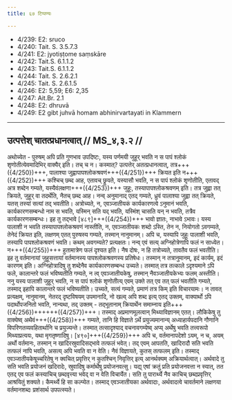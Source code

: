 ```yaml
---
title: ६७ टिप्पण्यः

---
```

- 4/239: E2: sruco
- 4/240: Tait. S. 3.5.7.3
- 4/241: E2: jyotiṣṭome saṃskāre
- 4/242: Tait.S. 6.1.1.2
- 4/243: Tait.S. 6.1.1.2
- 4/244: Tait. S. 2.6.2.1
- 4/245: Tait. S. 2.6.1.5
- 4/246: E2: 5,59; E6: 2,35
- 4/247: Ait.Br. 2.1
- 4/248: E2: dhruvā
- 4/249: E2 gibt juhvā homam abhinirvartayati in Klammern

____________________________________________


## उत्पत्तेश् चातत्प्रधानत्वात् // MS_४,३.२ //

अथोच्येत - पुरुषम् अपि प्रति गुणभाव उपदिष्टः, यस्य पर्णमयी जुहूर् भवति न स पापं श्लोकं शृणोतीत्येवमादिभिर् वाक्यैर् इति। तच् च न। कस्मात्? उत्पत्तेर् अतत्प्रधानत्वात्, तत्र+++({4/250})+++, पालाश्या जुह्वापापश्लोकश्रवणं+++({4/251})+++ क्रियत इति न+++({4/252})+++ कश्चिच् छब्द आह, एतावच् छ्रूयते, यस्यासौ भवति, न स पापं श्लोकं शृणोतीति, एतावद् अत्र शब्देन गम्यते, यस्यैवंलक्षणा+++({4/253})+++ जुहूः, तस्यापापश्लोकश्रवणम् इति। तत्र जुह्वा तत् क्रियते, जुहूर् वा तदर्थेति, नैतच् छब्द आह।
नन्व् अनुमानाद् एतद् गम्यते, ध्रुवं पालाश्या जुह्वा तत् क्रियते, यतस् तस्यां सत्यां तद् भवतीति। अत्रोच्यते, न, एवञ्जातीयकं कार्यकारणत्वे ऽनुमानं भवति, कार्यकारणसम्बन्धो नाम स भवति, यस्मिन् सति यद् भवति, यस्मिंश् चासति यन् न भवति, तत्रैव कार्यकारणसम्बन्धः। इह तु तद्भावे [४८९]+++({4/254})+++ भावो ज्ञातः, नाभावे ऽभावः। यस्य पालाशी न भवति तस्यापापश्लोकश्रवणं नास्तीति, न, एवञ्जातीयकः शब्दो ऽस्ति, तेन न, नियोगतो ऽवगम्यते, तेनेदं क्रियत इति, लक्षणम् एतत् पुरुषस्य गम्यते, तस्मान् नानुमानम्।
अपि च, यस्यापि जुहूः पालाशी भवति, तस्यापि पापश्लोकश्रवणं भवति। कथम् अवगम्यते? प्रत्यक्षतः। नन्व् एवं सत्य् अग्निहोत्रेणापि फलं न साध्येत। न+++({4/255})+++ हुतामात्रेण फलं दृश्यत इति। नैष दोषः, न हि तत्रोच्यते, तावतैव फलं भवतीति। इह तु वर्तमानायां जुहूसत्तायां वर्तमानस्य पापश्लोकश्रवणस्य प्रतिषेधः। तस्मान् न तत्रानुमानम्, इदं कार्यम्, इदं कारणम् इति। अग्निहोत्रादिषु तु शब्देनैव कार्यकारणसम्बन्ध उच्यते। तस्मात् तत्र तत्काले ऽदृश्यमाने ऽपि फले, कालान्तरे फलं भविष्यतीति गम्यते, न त्व् एवञ्जातीयकेषु, तस्मान् नैवञ्जातीयकेभ्यः फलम् अस्तीति।
ननु यस्य पालाशी जुहूर् भवति, न स पापं श्लोकं शृणोतीत्य् एवम् उक्ते तत् एव तत् फलं भवतीति गम्यते, तस्माद् इहापि कालान्तरे फलं भविष्यतीति। उच्यते, सत्यं गम्यते, प्रमाणं तत्र किम् इति विचारयामः। न तावत् प्रत्यक्षम्, नानुमानम्, नेतरद् दृष्टविषयम् उपमानादि, नो खल्व् अपि शब्द इत्य् एतद् उक्तम्, वाक्यार्थो ऽपि पदार्थोपजनितो भवति, नान्यथा, तद् उक्तम् - तद्भूतानाम् क्रियार्थेन समाम्नाय इति+++({4/256})++++++({4/257})+++। तस्माद् अप्रमाणमूलत्वान् मिथ्याविज्ञानम् एतत्। लौकिकेषु तु वाक्येष्व् अथैवं+++({4/258})+++ गम्यते, तानि हि विज्ञाते ऽर्थे प्रयुज्यमानान्य् अध्याहार्यपदानि गौणानि विपरिणतव्यवहितार्थानि च प्रयुज्यन्ते। तस्मात् तत्सादृश्याद् वचनावगम्येष्व् अप्य् अर्थेषु भवति तत्त्वरूपो मिथ्याप्रत्ययः, यथा मृगतृष्णादिषु।
[४९०]+++({4/259})+++ अपि च, वर्तमानापदेशो ऽयम्, न च, अयम् अर्थो वर्तमानः, तस्मान् न खादिरस्रुवादिसद्भावे तत्फलं भवेत्। तद् एवम् आपतति, खादिरादौ सति भवति तत्फलं नापि भवति, असत्य् अपि भवति वा न वेति। नैवं विज्ञायते, कुतस् तत्फलम् इति। तस्माद् एवञ्जातीयकेषूच्चरितेषु न क्वचित् प्रवृत्तिर् न कुतश्चिन् निवृत्तिर् इत्य् आनर्थक्यम् अक्रियार्थत्वात्। अर्थवादे तु सति भवति प्रयोजनं खदिरादेः, स्रुवादिषु कर्मार्थेषु प्रयोजनवत्सु। यद्य् एषां क्रतुं प्रति प्रयोजनवत्ता न स्यात्, तत एतद् एव फलं कस्याचिच् छब्दवृत्त्या भवेद् वा न वेति विचार्येत। सति तु पारार्थ्ये नैव काचिच् छब्दप्रवृत्तिर् आश्रयितुं शक्यते। कैमर्थ्ये हि सा कल्प्येत। तस्माद् एवञ्जातीयका अर्थवादाः, अर्थवादत्वे चावर्तमाने लक्षणया वर्तमानशब्दः प्रशंसार्थ उपपत्स्यते।